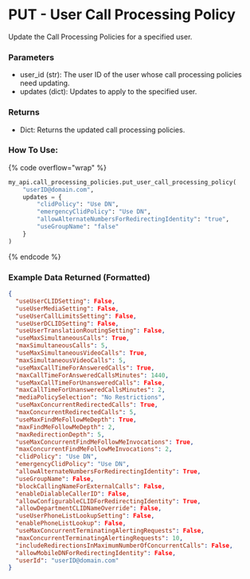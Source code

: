 # PUT - User Call Processing Policy

Update the Call Processing Policies for a specified user. 

### Parameters&#x20;

* user\_id (str): The user ID of the user whose call processing policies need updating.
* updates (dict): Updates to apply to the specified user. 

### Returns

* Dict: Returns the updated call processing policies.

### How To Use:

{% code overflow="wrap" %}
```python
my_api.call_processing_policies.put_user_call_processing_policy(
    "userID@domain.com",
    updates = {
        "clidPolicy": "Use DN",
        "emergencyClidPolicy": "Use DN",
        "allowAlternateNumbersForRedirectingIdentity": "true",
        "useGroupName": "false"
    }
)
```
{% endcode %}

### Example Data Returned (Formatted)

```json
{
  "useUserCLIDSetting": False, 
  "useUserMediaSetting": False, 
  "useUserCallLimitsSetting": False, 
  "useUserDCLIDSetting": False, 
  "useUserTranslationRoutingSetting": False, 
  "useMaxSimultaneousCalls": True, 
  "maxSimultaneousCalls": 5, 
  "useMaxSimultaneousVideoCalls": True, 
  "maxSimultaneousVideoCalls": 5, 
  "useMaxCallTimeForAnsweredCalls": True, 
  "maxCallTimeForAnsweredCallsMinutes": 1440, 
  "useMaxCallTimeForUnansweredCalls": False, 
  "maxCallTimeForUnansweredCallsMinutes": 2, 
  "mediaPolicySelection": "No Restrictions", 
  "useMaxConcurrentRedirectedCalls": True, 
  "maxConcurrentRedirectedCalls": 5, 
  "useMaxFindMeFollowMeDepth": True, 
  "maxFindMeFollowMeDepth": 2, 
  "maxRedirectionDepth": 5, 
  "useMaxConcurrentFindMeFollowMeInvocations": True, 
  "maxConcurrentFindMeFollowMeInvocations": 2, 
  "clidPolicy": "Use DN", 
  "emergencyClidPolicy": "Use DN", 
  "allowAlternateNumbersForRedirectingIdentity": True, 
  "useGroupName": False, 
  "blockCallingNameForExternalCalls": False, 
  "enableDialableCallerID": False, 
  "allowConfigurableCLIDForRedirectingIdentity": True, 
  "allowDepartmentCLIDNameOverride": False, 
  "useUserPhoneListLookupSetting": False, 
  "enablePhoneListLookup": False, 
  "useMaxConcurrentTerminatingAlertingRequests": False, 
  "maxConcurrentTerminatingAlertingRequests": 10, 
  "includeRedirectionsInMaximumNumberOfConcurrentCalls": False, 
  "allowMobileDNForRedirectingIdentity": False, 
  "userId": "userID@domain.com"
}

```

